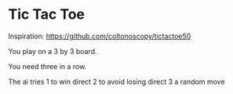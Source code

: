 # Tic Tac Toe

Inspiration: https://github.com/coltonoscopy/tictactoe50

You play on a 3 by 3 board.

You need three in a row.

The ai tries 
1 to win direct
2 to avoid losing direct
3 a random move